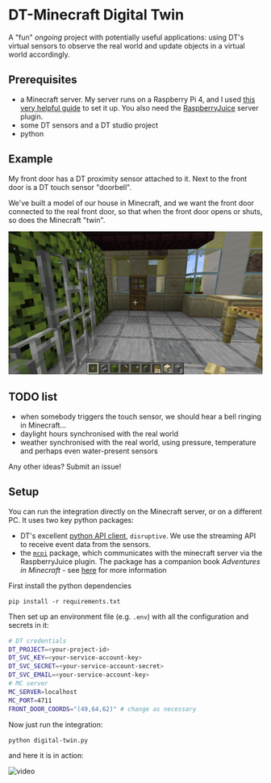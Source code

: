 # DT-Minecraft Digital Twin

A "fun" *ongoing* project with potentially useful applications: using DT's virtual sensors to observe the real world and update objects in a virtual world accordingly.

## Prerequisites

- a Minecraft server. My server runs on a Raspberry Pi 4, and I used [this very helpful guide](https://lemire.me/blog/2016/04/02/setting-up-a-robust-minecraft-server-on-a-raspberry-pi/) to set it up. You also need the [RaspberryJuice](https://github.com/zhuowei/RaspberryJuice) server plugin.
- some DT sensors and a DT studio project
- python

## Example

My front door has a DT proximity sensor attached to it. Next to the front door is a DT touch sensor "doorbell".

We've built a model of our house in Minecraft, and we want the front door connected to the real front door, so that when the front door opens or shuts, so does the Minecraft "twin".

![](./doc/img/screenshot.png)


## TODO list

- when somebody triggers the touch sensor, we should hear a bell ringing in Minecraft...
- daylight hours synchronised with the real world
- weather synchronised with the real world, using pressure, temperature and perhaps even water-present sensors

Any other ideas? Submit an issue!
## Setup

You can run the integration directly on the Minecraft server, or on a different PC. It uses two key python packages:

- DT's excellent [python API client](https://developer.disruptive-technologies.com/api/libraries/python/index.html), `disruptive`. We use the streaming API to receive event data from the sensors.
- the [`mcpi`](https://github.com/martinohanlon/mcpi) package, which communicates with the minecraft server via the RaspberryJuice plugin. The package has a companion book *Adventures in Minecraft* - see [here](https://www.stuffaboutcode.com/p/adventures-in-minecraft.html) for more information

First install the python dependencies
```
pip install -r requirements.txt
```

Then set up an environment file (e.g. `.env`) with all the configuration and secrets in it:

```sh
# DT credentials
DT_PROJECT=<your-project-id>
DT_SVC_KEY=<your-service-account-key>
DT_SVC_SECRET=<your-service-account-secret>
DT_SVC_EMAIL=<your-service-account-key>
# MC server
MC_SERVER=localhost
MC_PORT=4711
FRONT_DOOR_COORDS="(49,64,62)" # change as necessary
```

Now just run the integration:

```sh
python digital-twin.py
```

and here it is in action:

![video](./doc/img/video.gif)

